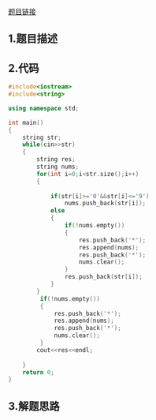 

[题目链接](https://www.nowcoder.com/practice/637062df51674de8ba464e792d1a0ac6?tpId=37&rp=1&ru=%2Fta%2Fhuawei&qru=%2Fta%2Fhuawei%2Fquestion-ranking)

## 1.题目描述



## 2.代码

```cpp
#include<iostream>
#include<string>

using namespace std;

int main()
{
    string str;
    while(cin>>str)
    {
        string res;
        string nums;
        for(int i=0;i<str.size();i++)
        {
            
            if(str[i]>='0'&&str[i]<='9')
                nums.push_back(str[i]);
            else
            {
                if(!nums.empty())
                {
                    res.push_back('*');
                    res.append(nums);
                    res.push_back('*');
                    nums.clear();
                }
                res.push_back(str[i]);
            }
        }
         if(!nums.empty())
         {
             res.push_back('*');
             res.append(nums);
             res.push_back('*');
             nums.clear();
         }
        cout<<res<<endl;
        
    }
    return 0;
}
```



## 3.解题思路

